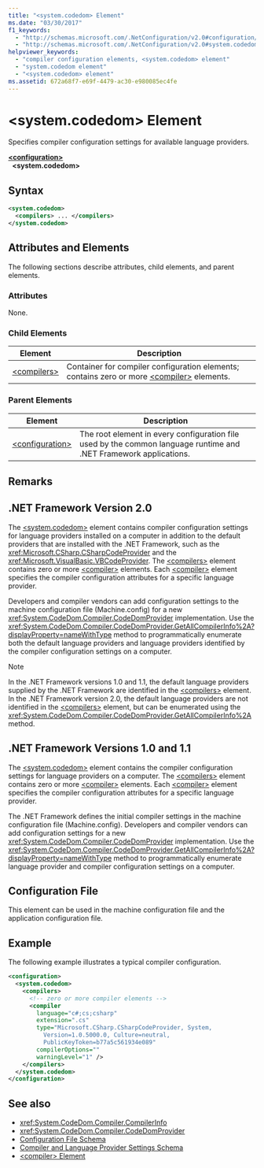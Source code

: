 ```yaml
---
title: "<system.codedom> Element"
ms.date: "03/30/2017"
f1_keywords: 
  - "http://schemas.microsoft.com/.NetConfiguration/v2.0#configuration/system.codedom"
  - "http://schemas.microsoft.com/.NetConfiguration/v2.0#system.codedom"
helpviewer_keywords: 
  - "compiler configuration elements, <system.codedom> element"
  - "system.codedom element"
  - "<system.codedom> element"
ms.assetid: 672a68f7-e69f-4479-ac30-e980085ec4fe
---
```

# \<system.codedom> Element
Specifies compiler configuration settings for available language providers.  
  
[**\<configuration>**](../configuration-element.md)  
&nbsp;&nbsp;**\<system.codedom>**  
  
## Syntax  
  
```xml  
<system.codedom>  
  <compilers> ... </compilers>  
</system.codedom>  
```  
  
## Attributes and Elements  
 The following sections describe attributes, child elements, and parent elements.  
  
### Attributes  
 None.  
  
### Child Elements  
  
|Element|Description|  
|-------------|-----------------|  
|[\<compilers>](compilers-element.md)|Container for compiler configuration elements; contains zero or more [\<compiler>](compiler-element.md) elements.|  
  
### Parent Elements  
  
|Element|Description|  
|-------------|-----------------|  
|[\<configuration>](../configuration-element.md)|The root element in every configuration file used by the common language runtime and .NET Framework applications.|  
  
## Remarks  
  
## .NET Framework Version 2.0  
 The [\<system.codedom>](system-codedom-element.md) element contains compiler configuration settings for language providers installed on a computer in addition to the default providers that are installed with the .NET Framework, such as the <xref:Microsoft.CSharp.CSharpCodeProvider> and the <xref:Microsoft.VisualBasic.VBCodeProvider>. The [\<compilers>](compilers-element.md) element contains zero or more [\<compiler>](compiler-element.md) elements. Each [\<compiler>](compiler-element.md) element specifies the compiler configuration attributes for a specific language provider.  
  
 Developers and compiler vendors can add configuration settings to the machine configuration file (Machine.config) for a new <xref:System.CodeDom.Compiler.CodeDomProvider> implementation. Use the <xref:System.CodeDom.Compiler.CodeDomProvider.GetAllCompilerInfo%2A?displayProperty=nameWithType> method to programmatically enumerate both the default language providers and language providers identified by the compiler configuration settings on a computer.  
  
> [!NOTE]
> In the .NET Framework versions 1.0 and 1.1, the default language providers supplied by the .NET Framework are identified in the [\<compilers>](compilers-element.md) element. In the .NET Framework version 2.0, the default language providers are not identified in the [\<compilers>](compilers-element.md) element, but can be enumerated using the <xref:System.CodeDom.Compiler.CodeDomProvider.GetAllCompilerInfo%2A> method.  
  
## .NET Framework Versions 1.0 and 1.1  
 The [\<system.codedom>](system-codedom-element.md) element contains the compiler configuration settings for language providers on a computer. The [\<compilers>](compilers-element.md) element contains zero or more [\<compiler>](compiler-element.md) elements. Each [\<compiler>](compiler-element.md) element specifies the compiler configuration attributes for a specific language provider.  
  
 The .NET Framework defines the initial compiler settings in the machine configuration file (Machine.config). Developers and compiler vendors can add configuration settings for a new <xref:System.CodeDom.Compiler.CodeDomProvider> implementation. Use the <xref:System.CodeDom.Compiler.CodeDomProvider.GetAllCompilerInfo%2A?displayProperty=nameWithType> method to programmatically enumerate language provider and compiler configuration settings on a computer.  
  
## Configuration File  
 This element can be used in the machine configuration file and the application configuration file.  
  
## Example  
 The following example illustrates a typical compiler configuration.  
  
```xml  
<configuration>  
  <system.codedom>  
    <compilers>  
      <!-- zero or more compiler elements -->  
      <compiler   
        language="c#;cs;csharp"  
        extension=".cs"  
        type="Microsoft.CSharp.CSharpCodeProvider, System,   
          Version=1.0.5000.0, Culture=neutral,   
          PublicKeyToken=b77a5c561934e089"  
        compilerOptions=""  
        warningLevel="1" />  
    </compilers>  
  </system.codedom>  
</configuration>  
```  
  
## See also

- <xref:System.CodeDom.Compiler.CompilerInfo>
- <xref:System.CodeDom.Compiler.CodeDomProvider>
- [Configuration File Schema](../index.md)
- [Compiler and Language Provider Settings Schema](index.md)
- [\<compiler> Element](compiler-element.md)

